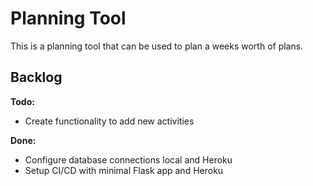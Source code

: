 # Planning Tool

This is a planning tool that can be used to plan a weeks worth of plans.

## Backlog

**Todo:**

- Create functionality to add new activities

**Done:**

- Configure database connections local and Heroku	
- Setup CI/CD with minimal Flask app and Heroku
